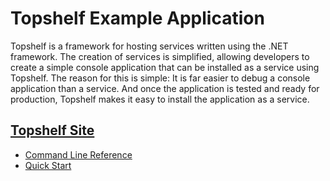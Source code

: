 # Topshelf Example Application

Topshelf is a framework for hosting services written using the .NET framework. The creation of services is simplified, allowing developers to create a simple console application that can be installed as a service using Topshelf. The reason for this is simple: It is far easier to debug a console application than a service. And once the application is tested and ready for production, Topshelf makes it easy to install the application as a service.

## [Topshelf Site](http://docs.topshelf-project.com/en/latest/index.html)

- [Command Line Reference](http://docs.topshelf-project.com/en/latest/overview/commandline.html)
- [Quick Start](http://docs.topshelf-project.com/en/latest/configuration/quickstart.html)